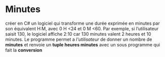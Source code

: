 # Minutes
créer en C# un logiciel qui transforme une durée exprimée en minutes par son équivalent H:M, avec 0 H &lt;24 et 0 M &lt;60. Par exemple, si l’utilisateur saisit 130, le logiciel affiche 2:10 car 130 minutes valent 2 heures et 10 minutes.
Le programme permet a _l'utilisateur_ de donner un nombre de **minutes** 
et renvoie un **tuple heures minutes** avec un sous programme qui fait la 
**conversion**
